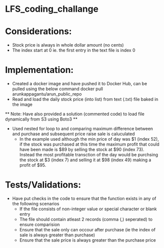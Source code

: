 # LFS_coding_challange

# Considerations:

- Stock price is always in whole dollar amount (no cents)
- The index start at 0 ie. the first entry in the text file is index 0

# Implementation:

- Created a docker image and have pushed it to Docker Hub, can be pulled using the below command
  docker pull arunkappagantu/arun_public_repo
- Read and load the daily stock price (into list) from text (.txt) file baked in the image

**    Note: Have also provided a solution (commented code) to load file dynamically from S3 using Boto3 ** 

- Used nested for loop to and comparing maximum difference between and purchase and subsequent price raise sale is caluculated
    - In the example used although the min price of day was $1 (index 52), if the stock was purchased at this time the maximum profit that could have been made    is $89 by selling the stock at $90 (index 73). Instead the most profitable transction of the day would be purchsing the stock at $3 (index 7) and selling it at $98 (index 49) making a profit of $95.

# Tests/Validations:

- Have put checks in the code to ensure that the function exists in any of the following scenarios
    - If the file consists of non-integer value or special character or blank entry
    - The file should contain atleast 2 records (comma (,) seperated) to ensure comparision
    - Ensure that the sale only can occour after purchase (ie the index of sale is always greater than purchase)
    - Ensure that the sale price is always greater than the purchase price
